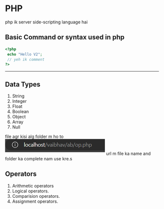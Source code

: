 # PHP

php ik server side-scripting language hai

**Basic Command or syntax used in php**
-------------------
```php
<?php
 echo "Hello V2";
 // yeh ik comment
?>
```
-------------------

**Data Types**
---------------------------
   1. String
   2. Integer
   3. Float
   4. Boolean
   5. Object
   6. Array
   7. Null 


file agr kisi alg folder m ho to 
![url](image.png)
url m file ka name and folder ka complete nam use kre.s

<!-- ******************************************************** -->

**Operators**
---------------------------
   1. Arithmetic operators
   2. Logical operators.
   3. Comparision operators.
   4. Assignment operators. 